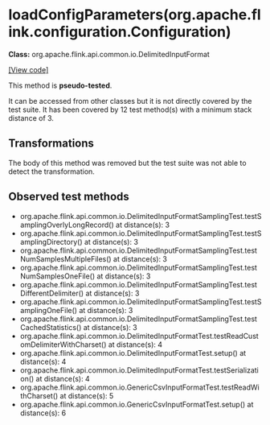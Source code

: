 # loadConfigParameters(org.apache.flink.configuration.Configuration)

**Class:** org.apache.flink.api.common.io.DelimitedInputFormat

[[View code]](https://github.com/apache/flink/blob/740f711c4ec9c4b7cdefd01c9f64857c345a68a1/flink-core/src/main/java//org/apache/flink/api/common/io/DelimitedInputFormat.java#L100)

This method is **pseudo-tested**.


It can be accessed from other classes but it is not directly covered by the test suite. 
It has been covered by 12 test method(s) with a minimum stack distance of 3.

## Transformations

The body of this method was removed but the test suite was not able to detect the transformation.



## Observed test methods

* org.apache.flink.api.common.io.DelimitedInputFormatSamplingTest.testSamplingOverlyLongRecord() at distance(s): 3
* org.apache.flink.api.common.io.DelimitedInputFormatSamplingTest.testSamplingDirectory() at distance(s): 3
* org.apache.flink.api.common.io.DelimitedInputFormatSamplingTest.testNumSamplesMultipleFiles() at distance(s): 3
* org.apache.flink.api.common.io.DelimitedInputFormatSamplingTest.testNumSamplesOneFile() at distance(s): 3
* org.apache.flink.api.common.io.DelimitedInputFormatSamplingTest.testDifferentDelimiter() at distance(s): 3
* org.apache.flink.api.common.io.DelimitedInputFormatSamplingTest.testSamplingOneFile() at distance(s): 3
* org.apache.flink.api.common.io.DelimitedInputFormatSamplingTest.testCachedStatistics() at distance(s): 3
* org.apache.flink.api.common.io.DelimitedInputFormatTest.testReadCustomDelimiterWithCharset() at distance(s): 4
* org.apache.flink.api.common.io.DelimitedInputFormatTest.setup() at distance(s): 4
* org.apache.flink.api.common.io.DelimitedInputFormatTest.testSerialization() at distance(s): 4
* org.apache.flink.api.common.io.GenericCsvInputFormatTest.testReadWithCharset() at distance(s): 5
* org.apache.flink.api.common.io.GenericCsvInputFormatTest.setup() at distance(s): 6

